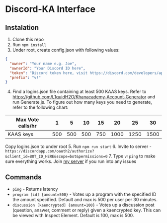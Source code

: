 # Discord-KA Interface

## Instalation

1. Clone this repo
2. Run `npm install`
3. Under root, create config.json with following values:
```json
{
  "owner": "Your name e.g. Joe",
  "ownerId": "Your Discord ID here",
  "token": "Discord token here, visit https://discord.com/developers/applications/",
  "prefix": "v!"
}
```
4. Find a logins.json file containing at least 500 KAAS keys. Refer to https://github.com/L1quidH2O/Khanacademy-Account-Generator and run Generate.js. To figure out how many keys you need to generate, refer to the following chart:

| Max Vote calls/hr | 1  | 5   | 10  | 15  | 20   | 25   | 30   |
| ----------------- | -- | --- | --- | --- | ---- | ---- | ---- |
| KAAS keys         | 500 | 500 | 500 | 750 | 1000 | 1250 | 1500 |

Copy logins.json to under root
5. Run `npm run start`
6. Invite to server - `https://discordapp.com/oauth2/authorize?&client_id=BOT_ID_HERE&scope=bot&permissions=0`
7. Type `v!ping` to make sure everything works. Join [my server](https://discord.gg/ZUumbPfvcq) if you run into any issues

## Commands
- `ping` - Returns latency
- `program [id] {amount=500}` - Votes up a program with the specified ID the amount specified. Default and max is 500 per user per 30 minutes.
- `discussion [kaencrypted] {amount=100}` - Votes up a discussion post (question, answer, comment or reply) given a kaencrypted key. This can be viewed with Inspect Element. Default is 100, max is 500.
